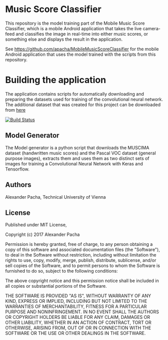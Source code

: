 # Music Score Classifier

This repository is the model training part of the Mobile Music Score Classifier, which is a mobile Android application that takes the live camera-feed and classifies the image in real-time into either music scores, or something else and displays the result in the application.

See https://github.com/apacha/MobileMusicScoreClassifier for the mobile Android application that uses the model trained with the scripts from this repository.

# Building the application
The application contains scripts for automatically downloading and preparing the datasets used for training of the convolutional neural network. The additional dataset that was created for this project can be downloaded from [here](https://owncloud.tuwien.ac.at/index.php/s/JHzEMlwCSw8lTFp)

[![Build Status](https://travis-ci.org/apacha/MusicScoreClassifier.svg?branch=master)](https://travis-ci.org/apacha/MusicScoreClassifier)

## Model Generator
The Model generator is a python script that downloads the MUSCIMA dataset (handwritten music scores) and the Pascal VOC dataset (general purpose images), extracts them and uses them as two distinct sets of images for training a Convolutional Neural Network with Keras and Tensorflow.

## Authors
Alexander Pacha, Technical University of Vienna

## License

Published under MIT License,

Copyright (c) 2017 Alexander Pacha

Permission is hereby granted, free of charge, to any person obtaining a copy
of this software and associated documentation files (the "Software"), to deal
in the Software without restriction, including without limitation the rights
to use, copy, modify, merge, publish, distribute, sublicense, and/or sell
copies of the Software, and to permit persons to whom the Software is
furnished to do so, subject to the following conditions:

The above copyright notice and this permission notice shall be included in all
copies or substantial portions of the Software.

THE SOFTWARE IS PROVIDED "AS IS", WITHOUT WARRANTY OF ANY KIND, EXPRESS OR
IMPLIED, INCLUDING BUT NOT LIMITED TO THE WARRANTIES OF MERCHANTABILITY,
FITNESS FOR A PARTICULAR PURPOSE AND NONINFRINGEMENT. IN NO EVENT SHALL THE
AUTHORS OR COPYRIGHT HOLDERS BE LIABLE FOR ANY CLAIM, DAMAGES OR OTHER
LIABILITY, WHETHER IN AN ACTION OF CONTRACT, TORT OR OTHERWISE, ARISING FROM,
OUT OF OR IN CONNECTION WITH THE SOFTWARE OR THE USE OR OTHER DEALINGS IN THE
SOFTWARE.
